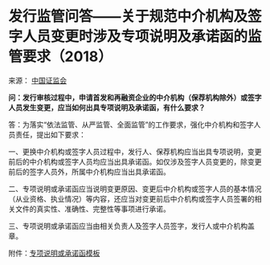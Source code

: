 # 发行监管问答——关于规范中介机构及签字人员变更时涉及专项说明及承诺函的监管要求（2018）

来源： [中国证监会](http://www.csrc.gov.cn/pub/newsite/fxjgb/fxbzcfg/fxbfxjgwd/201806/t20180608_339590.html)

**问：发行审核过程中，申请首发和再融资企业的中介机构（保荐机构除外）或签字人员发生变更，应当如何出具专项说明及承诺函，有什么要求？**

答：为落实“依法监管、从严监管、全面监管”的工作要求，强化中介机构和签字人员责任，提出如下要求：

一、更换中介机构或签字人员过程中，发行人、保荐机构应当出具专项说明，变更前后的中介机构或签字人员均应当出具承诺函。如仅涉及签字人员变更的，除变更前后的签字人员外，所属中介机构应当出具承诺函。

二、专项说明或承诺函应当说明变更原因、变更后中介机构或签字人员的基本情况（从业资格、执业情况）等内容，还应当对变更前后中介机构或签字人员签署的相关文件的真实性、准确性、完整性等事项进行承诺。

三、专项说明或承诺函应当由相关负责人及签字人员签字，发行人或中介机构盖章。

附件：[专项说明或承诺函模板](./发行监管问答——关于规范中介机构及签字人员变更时涉及专项说明及承诺函的监管要求（2018）——专项说明或承诺函模板.rtf)